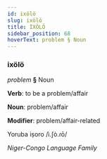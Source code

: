 ```yaml
---
id: ixölö
slug: ixölö
title: İXÖLÖ
sidebar_position: 68
hoverText: problem § Noun
---
```


### ixölö

*problem* **§** Noun

**Verb**: to be a problem/affair

**Noun**: problem/affair

**Modifier**: problem/affair-related

Yoruba iṣoro /ì.ʃò.ɾō/

*Niger-Congo Language Family*